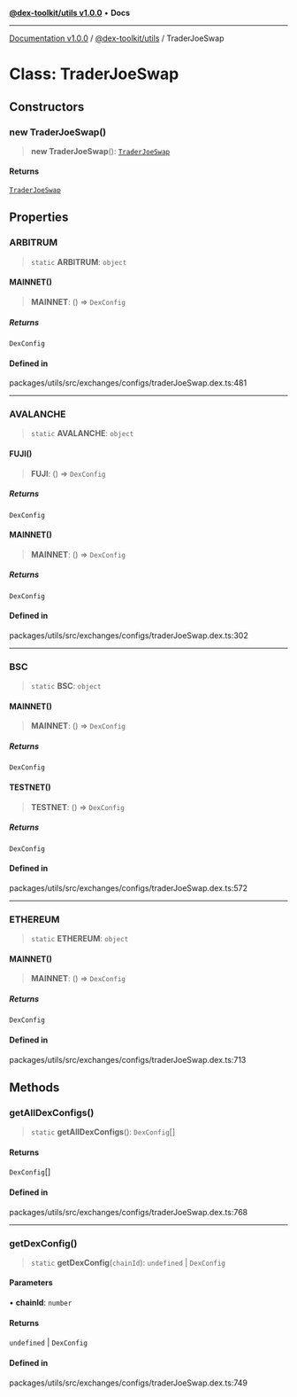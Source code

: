 [**@dex-toolkit/utils v1.0.0**](../README.md) • **Docs**

***

[Documentation v1.0.0](../../../packages.md) / [@dex-toolkit/utils](../README.md) / TraderJoeSwap

# Class: TraderJoeSwap

## Constructors

### new TraderJoeSwap()

> **new TraderJoeSwap**(): [`TraderJoeSwap`](TraderJoeSwap.md)

#### Returns

[`TraderJoeSwap`](TraderJoeSwap.md)

## Properties

### ARBITRUM

> `static` **ARBITRUM**: `object`

#### MAINNET()

> **MAINNET**: () => `DexConfig`

##### Returns

`DexConfig`

#### Defined in

packages/utils/src/exchanges/configs/traderJoeSwap.dex.ts:481

***

### AVALANCHE

> `static` **AVALANCHE**: `object`

#### FUJI()

> **FUJI**: () => `DexConfig`

##### Returns

`DexConfig`

#### MAINNET()

> **MAINNET**: () => `DexConfig`

##### Returns

`DexConfig`

#### Defined in

packages/utils/src/exchanges/configs/traderJoeSwap.dex.ts:302

***

### BSC

> `static` **BSC**: `object`

#### MAINNET()

> **MAINNET**: () => `DexConfig`

##### Returns

`DexConfig`

#### TESTNET()

> **TESTNET**: () => `DexConfig`

##### Returns

`DexConfig`

#### Defined in

packages/utils/src/exchanges/configs/traderJoeSwap.dex.ts:572

***

### ETHEREUM

> `static` **ETHEREUM**: `object`

#### MAINNET()

> **MAINNET**: () => `DexConfig`

##### Returns

`DexConfig`

#### Defined in

packages/utils/src/exchanges/configs/traderJoeSwap.dex.ts:713

## Methods

### getAllDexConfigs()

> `static` **getAllDexConfigs**(): `DexConfig`[]

#### Returns

`DexConfig`[]

#### Defined in

packages/utils/src/exchanges/configs/traderJoeSwap.dex.ts:768

***

### getDexConfig()

> `static` **getDexConfig**(`chainId`): `undefined` \| `DexConfig`

#### Parameters

• **chainId**: `number`

#### Returns

`undefined` \| `DexConfig`

#### Defined in

packages/utils/src/exchanges/configs/traderJoeSwap.dex.ts:749
